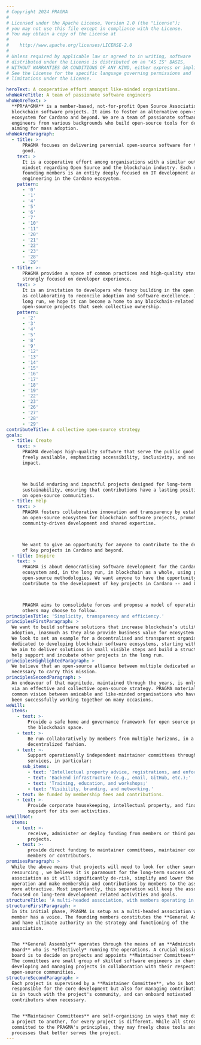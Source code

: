 ```yaml
---
# Copyright 2024 PRAGMA
#
# Licensed under the Apache License, Version 2.0 (the "License");
# you may not use this file except in compliance with the License.
# You may obtain a copy of the License at
#
#    http://www.apache.org/licenses/LICENSE-2.0
#
# Unless required by applicable law or agreed to in writing, software
# distributed under the License is distributed on an "AS IS" BASIS,
# WITHOUT WARRANTIES OR CONDITIONS OF ANY KIND, either express or implied.
# See the License for the specific language governing permissions and
# limitations under the License.

heroText: A cooperative effort amongst like-minded organizations.
whoWeAreTitle: A team of passionate software engineers
whoWeAreText: >
  **PR*A*GMA** is a member-based, not-for-profit Open Source Association for
  blockchain software projects. It aims to foster an alternative open-source
  ecosystem for Cardano and beyond. We are a team of passionate software
  engineers from various backgrounds who build open-source tools for developers
  aiming for mass adoption.
whoWeAreParagraph:
  - title: >-
      PRAGMA focuses on delivering perennial open-source software for the public
      good.
    text: >
      It is a cooperative effort among organisations with a similar outlook and
      mindset regarding Open Source and the blockchain industry. Each of its
      founding members is an entity deeply focused on IT development and
      engineering in the Cardano ecosystem.
    pattern:
      - '0'
      - '1'
      - '4'
      - '5'
      - '6'
      - '7'
      - '10'
      - '11'
      - '20'
      - '21'
      - '22'
      - '23'
      - '28'
      - '29'
  - title: >-
      PRAGMA provides a space of common practices and high-quality standards,
      strongly focused on developer experience.
    text: >
      It is an invitation to developers who fancy building in the open as well
      as collaborating to reconcile adoption and software excellence. In the
      long run, we hope it can become a home to any blockchain-related
      open-source projects that seek collective ownership.
    pattern:
      - '2'
      - '3'
      - '4'
      - '5'
      - '8'
      - '9'
      - '12'
      - '13'
      - '14'
      - '15'
      - '16'
      - '17'
      - '18'
      - '19'
      - '22'
      - '23'
      - '26'
      - '27'
      - '28'
      - '29'
contributeTitle: A collective open-source strategy
goals:
  - title: Create
    text: >
      PRAGMA develops high-quality software that serve the public good and are
      freely available, emphasizing accessibility, inclusivity, and societal
      impact.



      We build enduring and impactful projects designed for long-term
      sustainability, ensuring that contributions have a lasting positive effect
      on open-source communities.
  - title: Help
    text: >
      PRAGMA fosters collaborative innovation and transparency by establishing
      an open-source ecosystem for blockchain software projects, promoting
      community-driven development and shared expertise.



      We want to give an opportunity for anyone to contribute to the development
      of key projects in Cardano and beyond.
  - title: Inspire
    text: >
      PRAGMA is about democratising software development for the Cardano
      ecosystem and, in the long run, in blockchain as a whole, using proven
      open-source methodologies. We want anyone to have the opportunity to
      contribute to the development of key projects in Cardano -- and beyond.



      PRAGMA aims to consolidate forces and propose a model of operations that
      others may choose to follow.
principlesTitle: 'Simplicity, transparency and efficiency.'
principlesFirstParagraph: >
  We want to build software solutions that increase blockchain’s utility and
  adoption, inasmuch as they also provide business value for ecosystem actors.
  We look to set an example for a decentralised and transparent organisation
  dedicated to developing blockchain software ecosystems, starting with Cardano.
  We aim to deliver solutions in small visible steps and build a structure to
  help support and incubate other projects in the long run.
principlesHighlightedParagraph: >
  We believe that an open-source alliance between multiple dedicated actors is
  necessary to carry this mission.
principlesSecondParagraph: >
  An endeavour of that magnitude, maintained through the years, is only possible
  via an effective and collective open-source strategy. PRAGMA materialises a
  common vision between amicable and like-minded organisations who have already
  been successfully working together on many occasions.
weWill:
  items:
    - text: >-
        Provide a safe home and governance framework for open source projects in
        the blockchain space.
    - text: >-
        Be run collaboratively by members from multiple horizons, in a
        decentralized fashion.
    - text: >-
        Support operationally independent maintainer committees through
        services, in particular:
      sub_items:
        - text: 'Intellectual property advice, registrations, and enforcement;'
        - text: 'Backend infrastructure (e.g., email, GitHub, etc.);'
        - text: 'Training, education, and workshops;'
        - text: 'Visibility, branding, and networking.'
    - text: Be funded by membership fees and contributions.
    - text: >-
        Provide corporate housekeeping, intellectual property, and finance
        support for its own activities.
weWillNot:
  items:
    - text: >-
        receive, administer or deploy funding from members or third parties for
        projects.
    - text: >-
        provide direct funding to maintainer committees, maintainer committee
        members or contributors.
promisesParagraph: >
  While the above means that projects will need to look for other sources of
  resourcing , we believe it is paramount for the long-term success of the
  association as it will significantly de-risk, simplify and lower the costs of
  operation and make membership and contributions by members to the association
  more attractive. Most importantly, this separation will keep the association
  focused on long-term development related activities and goals.
structureTitle: 'A multi-headed association, with members operating in full-consensus.'
structureFirstParagraph: >
  In its initial phase, PRAGMA is setup as a multi-headed association where each
  member has a voice. The founding members constitutes the **General Assembly**
  and have ultimate authority on the strategy and functioning of the
  association.


  The **General Assembly** operates through the means of an **Administrative
  Board** who is *effectively* running the operations. A crucial mission of the
  board is to decide on projects and appoints **Maintainer Committees** to them.
  The committees are small group of skilled software engineers in charge of
  developing and managing projects in collaboration with their respective
  open-source communities.
structureSecondParagraph: >
  Each project is supervised by a **Maintainer Committee**, who is both
  responsible for the core development but also for managing contributions. It
  is in touch with the project's community, and can onboard motivated
  contributors when necessary.


  The **Maintainer Committees** are self-organising in ways that may differ from
  a project to another, for every project is different. While all strongly
  committed to the PRAGMA's principles, they may freely chose tools and
  processes that better serves the project.
---
```

